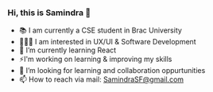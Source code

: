 ### Hi, this is Samindra 👋

- 📚 I am currently a CSE student in Brac University
- 👩🏻‍💻 I am interested in UX/UI & Software Development 
- 🌱 I’m currently learning React
- ⚡️I'm working on learning & improving my skills
- 🔎 I’m looking for learning and collaboration oppurtunities  
- 📫 How to reach via mail: SamindraSF@gmail.com
